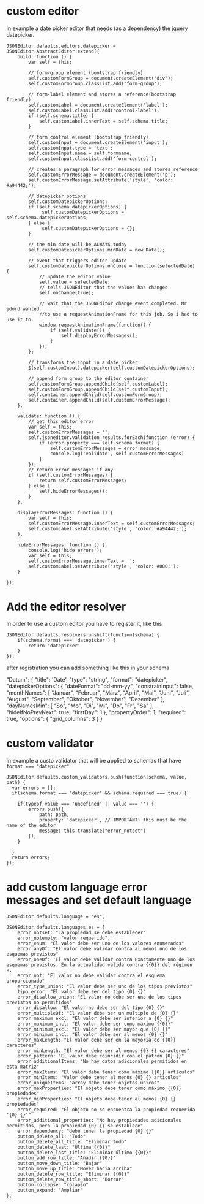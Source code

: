 # custom editor

In example a date picker editor that needs (as a dependency) the jquery datepicker.

    JSONEditor.defaults.editors.datepicker = JSONEditor.AbstractEditor.extend({
        build: function () {
            var self = this;
    
            // form-group element (bootstrap friendly)
            self.customFormGroup = document.createElement('div');
            self.customFormGroup.classList.add('form-group');
    
            // form-label element and stores a reference(bootstrap friendly)
            self.customLabel = document.createElement('label');
            self.customLabel.classList.add('control-label');
            if (self.schema.title) {
                self.customLabel.innerText = self.schema.title;
            }
    
            // form control element (bootstrap friendly)
            self.customInput = document.createElement('input');
            self.customInput.type = 'text';
            self.customInput.name = self.formname;
            self.customInput.classList.add('form-control');
    
            // creates a paragraph for error messages and stores reference
            self.customErrorMessage = document.createElement('p');
            self.customErrorMessage.setAttribute('style', 'color: #a94442;');
    
            // datepicker options
            self.customDatepickerOptions;
            if (self.schema.datepickerOptions) {
                 self.customDatepickerOptions = self.schema.datepickerOptions;
            } else {
                 self.customDatepickerOptions = {};
            }
    
            // the min date will be ALWAYS today
            self.customDatepickerOptions.minDate = new Date();
    
            // event that triggers editor update
            self.customDatepickerOptions.onClose = function(selectedDate) {
                // update the editor value
                self.value = selectedDate;
                // tells JSONEditor that the values has changed
                self.onChange(true);
    
                // wait that the JSONEditor change event completed. Mr jdord wanted
                //to use a requestAnimationFrame for this job. So i had to use it to.
                window.requestAnimationFrame(function() {
                    if (self.validate()) {
                        self.displayErrorMessages();
                    }  
                });
            };
    
            // transforms the input in a date picker
            $(self.customInput).datepicker(self.customDatepickerOptions);
    
            // append form group to the editor container
            self.customFormGroup.appendChild(self.customLabel);
            self.customFormGroup.appendChild(self.customInput);
            self.container.appendChild(self.customFormGroup);
            self.container.appendChild(self.customErrorMessage);
        },
    
        validate: function () {
            // get this editor error
            var self = this;
            self.customErrorMessages = '';
            self.jsoneditor.validation_results.forEach(function (error) {
                if (error.property === self.schema.format) {
                    self.customErrorMessages = error.message;
                    console.log('validate', self.customErrorMessages)
                }
            });
            // return error messages if any
            if (self.customErrorMessages) {
                return self.customErrorMessages;
            } else {
                self.hideErrorMessages();
            }
        },
    
        displayErrorMessages: function () {
            var self = this;
            self.customErrorMessage.innerText = self.customErrorMessages;
            self.customLabel.setAttribute('style', 'color: #a94442;');
        },
    
        hideErrorMessages: function () {
            console.log('hide errors');
            var self = this;
            self.customErrorMessage.innerText = '';
            self.customLabel.setAttribute('style', 'color: #000;');
        }
    
    });

# Add the editor resolver

In order to use a custom editor you have to register it, like this

    JSONEditor.defaults.resolvers.unshift(function(schema) {
        if(schema.format === 'datepicker') {
            return 'datepicker'
        }
    });
    
after registration you can add something like this in your schema

   "Datum": {
       "title": 'Date',
       "type": "string",
       "format": "datepicker",
       "datepickerOptions": {
           "dateFormat": "dd-mm-yy",
           "constrainInput": false,
           "monthNames": [ "Januar", "Februar", "März", "April", "Mai", "Juni", "Juli", "August", "September", "Oktober", "November", "Dezember" ],
           "dayNamesMin": [ "So", "Mo", "Di", "Mi", "Do", "Fr", "Sa" ],
           "hideIfNoPrevNext": true,
           "firstDay": 1
       },
       "propertyOrder": 1,
       "required": true,
       "options": {
           "grid_columns": 3
       }
   }

# custom validator

In example a custo validator that will be applied to schemas that have `format === "datepicker"` 

    JSONEditor.defaults.custom_validators.push(function(schema, value, path) {
      var errors = [];
      if(schema.format === "datepicker" && schema.required === true) {
    
        if(typeof value === 'undefined' || value === '') {
            errors.push({
                path: path,
                property: 'datepicker', // IMPORTANT! this must be the name of the editor
                message: this.translate("error_notset")
            });
        }
    
      }
      return errors;
    });
    
# add custom language error messages and set default language

    JSONEditor.defaults.language = "es";
    
    JSONEditor.defaults.languages.es = {
    	error_notset: "La propiedad se debe establecer"
    	error_notempty: "valor requerido",
    	error_enum: "El valor debe ser uno de los valores enumerados"
    	error_anyOf: "El valor debe validar contra al menos uno de los esquemas previstos"
    	error_oneOf: 'El valor debe validar contra Exactamente uno de los esquemas previstos. En la actualidad valida contra {{0}} del régimen ».
    	error_not: "El valor no debe validar contra el esquema proporcionado"
    	error_type_union: "El valor debe ser uno de los tipos previstos"
    	tipo_error: "El valor debe ser del tipo {0} {}"
    	error_disallow_union: "El valor no debe ser uno de los tipos previstos no permitidos"
    	error_disallow: "El valor no debe ser del tipo {0} {}"
    	error_multipleOf: "El valor debe ser un múltiplo de {0} {}"
    	error_maximum_excl: "El valor debe ser inferior a {0} {}"
    	error_maximum_incl: "El valor debe ser como máximo {{0}}"
    	error_minimum_excl: "El valor debe ser mayor que {0} {}"
    	error_minimum_incl: "El valor debe ser al menos {0} {}"
    	error_maxLength: "El valor debe ser en la mayoría de {{0}} caracteres"
    	error_minLength: "El valor debe ser al menos {0} {} caracteres"
    	error_pattern: "El valor debe coincidir con el patrón {0} {}"
    	error_additionalItems: "No hay datos adicionales permitidos en esta matriz"
    	error_maxItems: "El valor debe tener como máximo {{0}} artículos"
    	error_minItems: "Valor debe tener al menos {0} {} artículos"
    	error_uniqueItems: "array debe tener objetos únicos"
    	error_maxProperties: "El objeto debe tener como máximo {{0}} propiedades"
    	error_minProperties: "El objeto debe tener al menos {0} {} propiedades"
    	error_required: "El objeto no se encuentra la propiedad requerida '{0} {}'"
    	error_additional_properties: "No hay propiedades adicionales permitidos, pero la propiedad {0} {} se establece"
    	error_dependency: "debe tener la propiedad {0} {}"
    	button_delete_all: "Todo"
    	button_delete_all_title: "Eliminar todo"
    	button_delete_last: "Última {{0}}"
    	button_delete_last_title: "Eliminar último {{0}}"
    	button_add_row_title: "Añadir {{0}}"
    	button_move_down_title: "Bajar"
    	button_move_up_title: "Mover hacia arriba"
    	button_delete_row_title: "Eliminar {{0}}"
    	button_delete_row_title_short: "Borrar"
    	button_collapse: "colapso"
    	button_expand: "Ampliar"
    };
